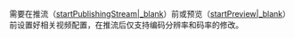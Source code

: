<div class="mk-warning">

需要在推流（[startPublishingStream\|_blank](@startPublishingStream)）前或预览（[startPreview\|_blank](@startPreview)）前设置好相关视频配置，在推流后仅支持编码分辨率和码率的修改。

</div>



